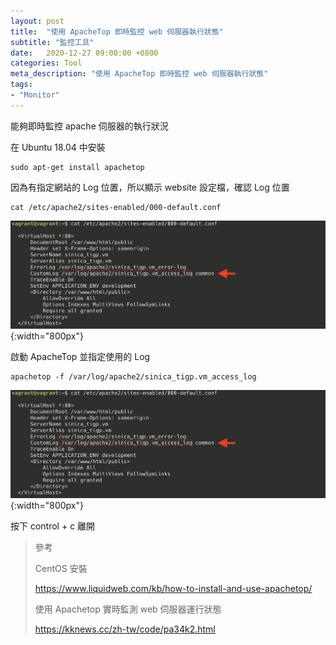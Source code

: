 ```yaml
---
layout: post
title:  "使用 ApacheTop 即時監控 web 伺服器執行狀態"
subtitle: "監控工具"
date:   2020-12-27 09:00:00 +0800
categories: Tool
meta_description: "使用 ApacheTop 即時監控 web 伺服器執行狀態"
tags:
- "Monitor"
---
```


能夠即時監控 apache 伺服器的執行狀況


在 Ubuntu 18.04 中安裝

```shell
sudo apt-get install apachetop
```

因為有指定網站的 Log 位置，所以顯示 website 設定檔，確認 Log 位置

```shell
cat /etc/apache2/sites-enabled/000-default.conf
```

![Untitled](/images/2020-12-27/2020-12-27-01.png){:width="800px"}

啟動 ApacheTop 並指定使用的 Log

```shell
apachetop -f /var/log/apache2/sinica_tigp.vm_access_log
```

![Untitled](/images/2020-12-27/2020-12-27-02.png){:width="800px"}

按下 control + c 離開

> 參考
> 
> CentOS 安裝
> 
> https://www.liquidweb.com/kb/how-to-install-and-use-apachetop/
>
> 使用 Apachetop 實時監測 web 伺服器運行狀態
> 
> https://kknews.cc/zh-tw/code/pa34k2.html